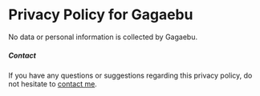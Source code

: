 # Privacy Policy for Gagaebu

No data or personal information is collected by Gagaebu.

##### Contact

If you have any questions or suggestions regarding this privacy policy, do not hesitate to [contact me](mailto:rhkrthdud7@gmail.com).
